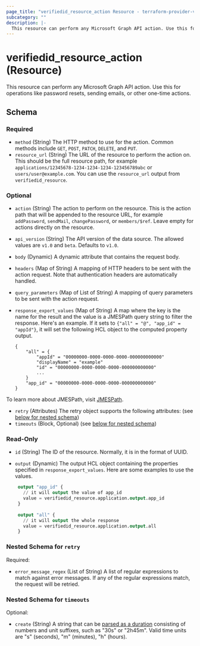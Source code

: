 ```yaml
---
page_title: "verifiedid_resource_action Resource - terraform-provider-verifiedid"
subcategory: ""
description: |-
  This resource can perform any Microsoft Graph API action. Use this for operations like password resets, sending emails, or other one-time actions.
---
```


# verifiedid_resource_action (Resource)

This resource can perform any Microsoft Graph API action. Use this for operations like password resets, sending emails, or other one-time actions.



<!-- schema generated by tfplugindocs -->
## Schema

### Required

- `method` (String) The HTTP method to use for the action. Common methods include `GET`, `POST`, `PATCH`, `DELETE`, and `PUT`.
- `resource_url` (String) The URL of the resource to perform the action on. This should be the full resource path, for example `applications/12345678-1234-1234-1234-123456789abc` or `users/user@example.com`. You can use the `resource_url` output from `verifiedid_resource`.

### Optional

- `action` (String) The action to perform on the resource. This is the action path that will be appended to the resource URL, for example `addPassword`, `sendMail`, `changePassword`, or `members/$ref`. Leave empty for actions directly on the resource.
- `api_version` (String) The API version of the data source. The allowed values are `v1.0` and `beta`. Defaults to `v1.0`.
- `body` (Dynamic) A dynamic attribute that contains the request body.
- `headers` (Map of String) A mapping of HTTP headers to be sent with the action request. Note that authentication headers are automatically handled.
- `query_parameters` (Map of List of String) A mapping of query parameters to be sent with the action request.
- `response_export_values` (Map of String) A map where the key is the name for the result and the value is a JMESPath query string to filter the response. Here's an example. If it sets to `{"all" = "@", "app_id" = "appId"}`, it will set the following HCL object to the computed property output.

	```text
	{
		"all" = {
			"appId" = "00000000-0000-0000-0000-000000000000"
			"displayName" = "example"
			"id" = "00000000-0000-0000-0000-000000000000"
			...
		}
		"app_id" = "00000000-0000-0000-0000-000000000000"
	}
	```

To learn more about JMESPath, visit [JMESPath](https://jmespath.org/).
- `retry` (Attributes) The retry object supports the following attributes: (see [below for nested schema](#nestedatt--retry))
- `timeouts` (Block, Optional) (see [below for nested schema](#nestedblock--timeouts))

### Read-Only

- `id` (String) The ID of the resource. Normally, it is in the format of UUID.
- `output` (Dynamic) The output HCL object containing the properties specified in `response_export_values`. Here are some examples to use the values.

	```terraform
	 output "app_id" {
	   // it will output the value of app_id
	   value = verifiedid_resource.application.output.app_id
	 }
	 
	 output "all" {
	   // it will output the whole response
	   value = verifiedid_resource.application.output.all
	 }
	```

<a id="nestedatt--retry"></a>
### Nested Schema for `retry`

Required:

- `error_message_regex` (List of String) A list of regular expressions to match against error messages. If any of the regular expressions match, the request will be retried.


<a id="nestedblock--timeouts"></a>
### Nested Schema for `timeouts`

Optional:

- `create` (String) A string that can be [parsed as a duration](https://pkg.go.dev/time#ParseDuration) consisting of numbers and unit suffixes, such as "30s" or "2h45m". Valid time units are "s" (seconds), "m" (minutes), "h" (hours).


